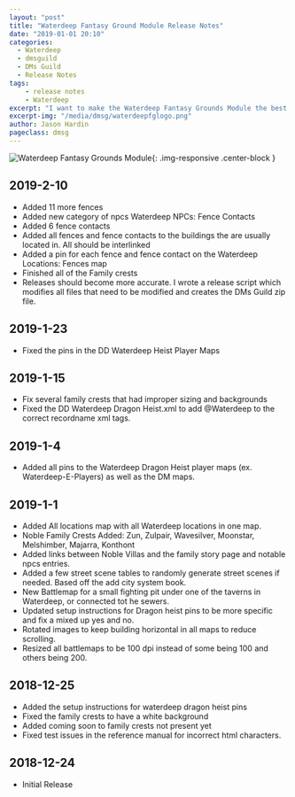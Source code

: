```yaml
---
layout: "post"
title: "Waterdeep Fantasy Ground Module Release Notes"
date: "2019-01-01 20:10"
categories:
  - Waterdeep
  - dmsguild
  - DMs Guild
  - Release Notes
tags:
    - release notes
    - Waterdeep
excerpt: "I want to make the Waterdeep Fantasy Grounds Module the best module for Waterdeep and a serious time saver for DMs. I am working towards publishing updates to the Module every two weeks. Over the next two weeks I will be focusing on noble family crests, villa descriptions and battlemaps."
excerpt-img: "/media/dmsg/waterdeepfglogo.png"
author: Jason Hardin
pageclass: dmsg
---
```

![Waterdeep Fantasy Grounds Module]({{site.url}}/media/dmsg/waterdeepfglogo.png){: .img-responsive  .center-block }
## 2019-2-10
* Added 11 more fences
* Added new category of npcs Waterdeep NPCs: Fence Contacts
* Added 6 fence contacts
* Added all fences and fence contacts to the buildings the are usually located in. All should be interlinked
* Added a pin for each fence and fence contact on the Waterdeep Locations: Fences map
* Finished all of the Family crests
* Releases should become more accurate. I wrote a release script which modifies all files that need to be modified and creates the DMs Guild zip file.

## 2019-1-23
* Fixed the pins in the DD Waterdeep Heist Player Maps

## 2019-1-15
* Fix several family crests that had improper sizing and backgrounds
* Fixed the DD Waterdeep Dragon Heist.xml to add \@Waterdeep to the correct recordname xml tags.

## 2019-1-4
* Added all pins to the Waterdeep Dragon Heist player maps (ex. Waterdeep-E-Players) as well as the DM maps.
## 2019-1-1
* Added All locations map with all Waterdeep locations in one map.
* Noble Family Crests Added: Zun, Zulpair, Wavesilver, Moonstar, Melshimber, Majarra, Konthont
* Added links between Noble Villas and the family story page and notable npcs entries.
* Added a few street scene tables to randomly generate street scenes if needed. Based off the add city system book.
* New Battlemap for a small fighting pit under one of the taverns in Waterdeep, or connected tot he sewers.
* Updated setup instructions for Dragon heist pins to be more specific and fix a mixed up yes and no.
* Rotated images to keep building horizontal in all maps to reduce scrolling.
* Resized all battlemaps to be 100 dpi instead of some being 100 and others being 200.

## 2018-12-25
* Added the setup instructions for waterdeep dragon heist pins
* Fixed the family crests to have a white background
* Added coming soon to family crests not present yet
* Fixed test issues in the reference manual for incorrect html characters.

## 2018-12-24
* Initial Release
